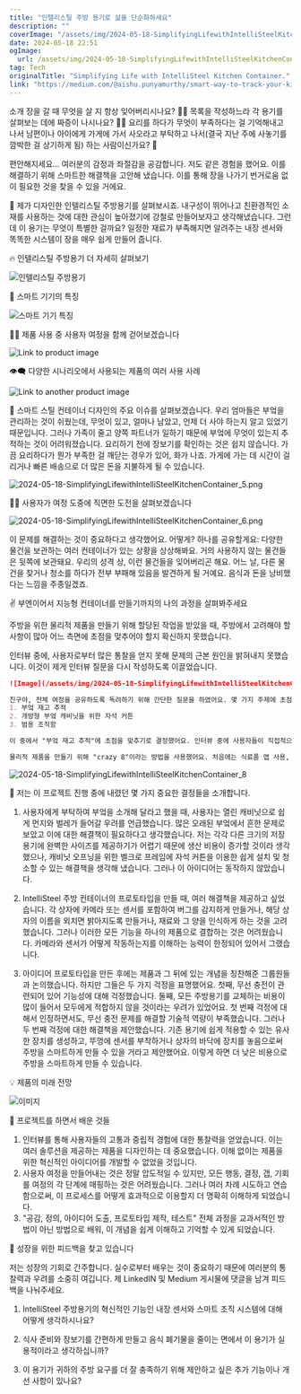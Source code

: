 ```yaml
---
title: "인텔리스틸 주방 용기로 삶을 단순화하세요"
description: ""
coverImage: "/assets/img/2024-05-18-SimplifyingLifewithIntelliSteelKitchenContainer_0.png"
date: 2024-05-18 22:51
ogImage: 
  url: /assets/img/2024-05-18-SimplifyingLifewithIntelliSteelKitchenContainer_0.png
tag: Tech
originalTitle: "Simplifying Life with IntelliSteel Kitchen Container."
link: "https://medium.com/@aishu.punyamurthy/smart-way-to-track-your-kitchen-inventory-611d02fbcf38"
---
```



소개
장을 갈 때 무엇을 살 지 항상 잊어버리시나요? 🤦‍♂️
목록을 작성하느라 각 용기를 살펴보는 데에 짜증이 나시나요? 🤷‍♀️
요리를 하다가 무엇이 부족하다는 걸 기억해내고 나서 남편이나 아이에게 가게에 가서 사오라고 부탁하고 나서(결국 지난 주에 사놓기를 깜박한 걸 상기하게 됨) 하는 사람이신가요? 🤔

편안해지세요... 여러분의 감정과 좌절감을 공감합니다. 저도 같은 경험을 했어요. 이를 해결하기 위해 스마트한 해결책을 고안해 냈습니다. 이를 통해 장을 나가기 번거로움 없이 필요한 것을 찾을 수 있을 거에요.

📢 제가 디자인한 인텔리스틸 주방용기를 살펴보시죠. 내구성이 뛰어나고 친환경적인 소재를 사용하는 것에 대한 관심이 높아졌기에 강철로 만들어보자고 생각해냈습니다. 그런데 이 용기는 무엇이 특별한 걸까요? 일정한 재료가 부족해지면 알려주는 내장 센서와 똑똑한 시스템이 장을 매우 쉽게 만들어 줍니다.

<div class="content-ad"></div>

🔥 인텔리스틸 주방용기 더 자세히 살펴보기

![인텔리스틸 주방용기](/assets/img/2024-05-18-SimplifyingLifewithIntelliSteelKitchenContainer_1.png)

📌 스마트 기기의 특징

![스마트 기기 특징](/assets/img/2024-05-18-SimplifyingLifewithIntelliSteelKitchenContainer_2.png)

<div class="content-ad"></div>

🚶‍♀ 제품 사용 중 사용자 여정을 함께 걷어보겠습니다

![Link to product image](/assets/img/2024-05-18-SimplifyingLifewithIntelliSteelKitchenContainer_3.png)

👁‍🗨 다양한 시나리오에서 사용되는 제품의 여러 사용 사례

![Link to another product image](/assets/img/2024-05-18-SimplifyingLifewithIntelliSteelKitchenContainer_4.png)

<div class="content-ad"></div>

👀 스마트 스틸 컨테이너 디자인의 주요 이슈를 살펴보겠습니다.
우리 엄마들은 부엌을 관리하는 것이 쉬웠는데, 무엇이 있고, 얼마나 남았고, 언제 더 사야 하는지 알고 있었기 때문입니다. 그러나 가족이 줄고 양쪽 파트너가 일하기 때문에 부엌에 무엇이 있는지 추적하는 것이 어려워졌습니다. 요리하기 전에 장보기를 확인하는 것은 쉽지 않습니다. 가끔 요리하다가 뭔가 부족한 걸 깨닫는 경우가 있어, 화가 나죠. 가게에 가는 데 시간이 걸리거나 빠른 배송으로 더 많은 돈을 지불하게 될 수 있습니다.

![2024-05-18-SimplifyingLifewithIntelliSteelKitchenContainer_5.png](/assets/img/2024-05-18-SimplifyingLifewithIntelliSteelKitchenContainer_5.png)

🤷‍♀️ 사용자가 여정 도중에 직면한 도전을 살펴보겠습니다

![2024-05-18-SimplifyingLifewithIntelliSteelKitchenContainer_6.png](/assets/img/2024-05-18-SimplifyingLifewithIntelliSteelKitchenContainer_6.png)

<div class="content-ad"></div>

이 문제를 해결하는 것이 중요하다고 생각했어요. 어떻게? 하나를 공유할게요: 다양한 물건을 보관하는 여러 컨테이너가 있는 상황을 상상해봐요. 거의 사용하지 않는 물건들은 뒷쪽에 보관돼요. 우리의 성격 상, 이런 물건들을 잊어버리곤 해요. 어느 날, 다른 물건을 찾거나 청소를 하다가 전부 부패해 있음을 발견하게 될 거예요. 음식과 돈을 낭비했다는 느낌을 주종일겠죠.

✌ 부엔이어서 지능형 컨테이너를 만들기까지의 나의 과정을 살펴봐주세요

주방을 위한 물리적 제품을 만들기 위해 할당된 작업을 받았을 때, 주방에서 고려해야 할 사항이 많아 어느 측면에 초점을 맞추어야 할지 확신하지 못했습니다.

인터뷰 중에, 사용자로부터 많은 통찰을 얻지 못해 문제의 근본 원인을 밝혀내지 못했습니다. 이것이 제게 인터뷰 질문을 다시 작성하도록 이끌었습니다.

<div class="content-ad"></div>

```markdown
![Image](/assets/img/2024-05-18-SimplifyingLifewithIntelliSteelKitchenContainer_7.png)

친구야, 전체 여정을 공유하도록 독려하기 위해 간단한 질문을 하였어요. 몇 가지 주제에 초점을 맞추기 위해 도움을 얻었죠:
1. 부엌 재고 추적
2. 개방형 부엌 캐비닛을 위한 자석 커튼
3. 범용 조직함

이 중에서 "부엌 재고 추적"에 초점을 맞추기로 결정했어요. 인터뷰 중에 사용자들이 직접적으로 주요 주제와 관련이 없는 문제들에 직면하고 있는 걸 발견했어요. 하지만, 제 솔루션이 이러한 문제들도 해결할 수 있다고 믿어요. 상자 뒤쪽에 놓인 물품에 접근하는 문제나 뚜껑을 열지 않고서는 물건을 식별하는 문제 같은 것들이 제품의 물리적 설계를 재고하게 만들어요. 일상적인 부엌 관리에 관한 것이기 때문에 다른 주제들보다 중요하게 느껴졌어요.

물리적 제품을 만들기 위해 "crazy 8"이라는 방법을 사용했어요. 처음에는 식료품 앱 사용, Alexa에서 목록 작성, 물리적 목록 유지하기와 같은 간단한 아이디어를 고민했어요. 그러나, crazy 8 방법을 다시 살펴보니 물리적 제품을 디자인하는 새롭고 흥미로운 아이디어가 떠올랐어요.
```

<div class="content-ad"></div>

![2024-05-18-SimplifyingLifewithIntelliSteelKitchenContainer_8](/assets/img/2024-05-18-SimplifyingLifewithIntelliSteelKitchenContainer_8.png)

🧠 저는 이 프로젝트 진행 중에 내렸던 몇 가지 중요한 결정들을 소개합니다.

1. 사용자에게 부탁하여 부엌을 소개해 달라고 했을 때, 사용자는 열린 캐비닛으로 쉽게 먼지와 벌레가 들어갈 우려를 언급했습니다. 많은 오래된 부엌에서 흔한 문제로 보았고 이에 대한 해결책이 필요하다고 생각했습니다. 저는 각각 다른 크기의 저장용기에 완벽한 사이즈를 제공하기가 어렵기 때문에 생산 비용이 증가할 것이라 생각했으나, 캐비닛 오프닝을 위한 벨크로 프레임에 자석 커튼을 이용한 쉽게 설치 및 청소할 수 있는 해결책을 생각해 냈습니다. 그러나 이 아이디어는 동작하지 않았습니다.

2. IntelliSteel 주방 컨테이너의 프로토타입을 만들 때, 여러 해결책을 제공하고 싶었습니다. 각 상자에 카메라 또는 센서를 포함하여 버그를 감지하게 만들거나, 해당 상자의 이름을 외치면 밝아지도록 만들거나, 재료와 그 양을 인식하게 하는 것을 고려했습니다. 그러나 이러한 모든 기능을 하나의 제품으로 결합하는 것은 어려웠습니다. 카메라와 센서가 어떻게 작동하는지를 이해하는 능력이 한정되어 있어서 그랬습니다.

<div class="content-ad"></div>

3. 아이디어 프로토타입을 만든 후에는 제품과 그 뒤에 있는 개념을 칭찬해준 그룹원들과 논의했습니다. 하지만 그들은 두 가지 걱정을 표명했어요. 첫째, 무선 충전이 관련되어 있어 기능성에 대해 걱정했습니다. 둘째, 모든 주방용기를 교체하는 비용이 많이 들어서 모두에게 적합하지 않을 것이라는 우려가 있었어요.
첫 번째 걱정에 대해서 인정하면서도, 무선 충전 문제를 해결할 기술적 역량이 부족했습니다. 그러나 두 번째 걱정에 대한 해결책을 제안했습니다. 기존 용기에 쉽게 적용할 수 있는 유사한 장치를 생성하고, 뚜껑에 센서를 부착하거나 상자의 바닥에 장치를 놓음으로써 주방을 스마트하게 만들 수 있을 거라고 제안했어요. 이렇게 하면 더 낮은 비용으로 주방을 스마트하게 만들 수 있습니다.

💡 제품의 미래 전망

![이미지](/assets/img/2024-05-18-SimplifyingLifewithIntelliSteelKitchenContainer_9.png)

📖 프로젝트를 하면서 배운 것들

<div class="content-ad"></div>

1. 인터뷰를 통해 사용자들의 고통과 중립적 경험에 대한 통찰력을 얻었습니다. 이는 여러 솔루션을 제공하는 제품을 디자인하는 데 중요했습니다. 이해 없이는 제품을 위한 혁신적인 아이디어를 개발할 수 없었을 것입니다.
2. 사용자 여정을 만들어내는 것은 정말 압도적일 수 있지만, 모든 행동, 결정, 갭, 기회를 여정의 각 단계에 매핑하는 것은 어려웠습니다. 그러나 여러 차례 시도하고 연습함으로써, 이 프로세스를 어떻게 효과적으로 이용할지 더 명확히 이해하게 되었습니다.
3. "공감, 정의, 아이디어 도출, 프로토타입 제작, 테스트" 전체 과정을 교과서적인 방법이 아닌 방법으로 배워, 이 개념을 쉽게 이해하고 기억할 수 있게 되었습니다.

🙏 성장을 위한 피드백을 찾고 있습니다

저는 성장의 기회로 간주합니다. 실수로부터 배우는 것이 중요하기 때문에 여러분의 통찰력과 우려를 소중히 여깁니다.
제 LinkedIN 및 Medium 게시물에 댓글을 남겨 피드백을 나눠주세요.

1. IntelliSteel 주방용기의 혁신적인 기능인 내장 센서와 스마트 조직 시스템에 대해 어떻게 생각하시나요?

<div class="content-ad"></div>

2. 식사 준비와 장보기를 간편하게 만들고 음식 폐기물을 줄이는 면에서 이 용기가 실용적이라고 생각하십니까?

3. 이 용기가 귀하의 주방 요구를 더 잘 충족하기 위해 제안하고 싶은 추가 기능이나 개선 사항이 있나요?